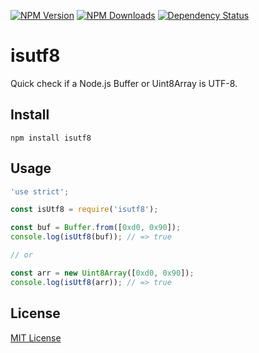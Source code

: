 [![NPM Version](https://img.shields.io/npm/v/isutf8.svg?style=flat)](https://www.npmjs.org/package/isutf8)
[![NPM Downloads](https://img.shields.io/npm/dm/isutf8.svg?style=flat)](https://www.npmjs.org/package/isutf8)
[![Dependency Status](https://img.shields.io/david/hcodes/isutf8.svg?style=flat)](https://david-dm.org/hcodes/isutf8)

isutf8
======

Quick check if a Node.js Buffer or Uint8Array is UTF-8.

## Install
`npm install isutf8`

## Usage
```js
'use strict';

const isUtf8 = require('isutf8');

const buf = Buffer.from([0xd0, 0x90]);
console.log(isUtf8(buf)); // => true

// or 

const arr = new Uint8Array([0xd0, 0x90]);
console.log(isUtf8(arr)); // => true

```

## License
[MIT License](./LICENSE)

